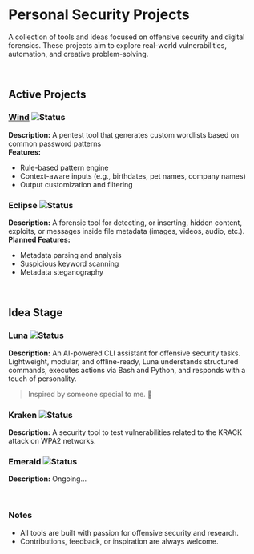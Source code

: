 # Personal Security Projects
A collection of tools and ideas focused on offensive security and digital forensics. These projects aim to explore real-world vulnerabilities, automation, and creative problem-solving.

<br> 

## Active Projects

### [Wind](https://github.com/your-user/wind) ![Status](https://img.shields.io/badge/status-active-brightgreen)
**Description:** A pentest tool that generates custom wordlists based on common password patterns  
**Features:**
- Rule-based pattern engine
- Context-aware inputs (e.g., birthdates, pet names, company names)
- Output customization and filtering

### Eclipse ![Status](https://img.shields.io/badge/status-planed-blue)
**Description:** A forensic tool for detecting, or inserting, hidden content, exploits, or messages inside file metadata (images, videos, audio, etc.).   
**Planned Features:**
- Metadata parsing and analysis
- Suspicious keyword scanning
- Metadata steganography

<br>

## Idea Stage

### Luna ![Status](https://img.shields.io/badge/status-ideation-purple)
**Description:** An AI-powered CLI assistant for offensive security tasks. Lightweight, modular, and offline-ready, Luna understands structured commands, executes actions via Bash and Python, and responds with a touch of personality.

> Inspired by someone special to me. 🤭     

### Kraken ![Status](https://img.shields.io/badge/status-ideation-purple)
**Description:** A security tool to test vulnerabilities related to the KRACK attack on WPA2 networks.  

### Emerald ![Status](https://img.shields.io/badge/status-unnamed-black)
**Description:** Ongoing...

<br>

### Notes

- All tools are built with passion for offensive security and research.
- Contributions, feedback, or inspiration are always welcome.
